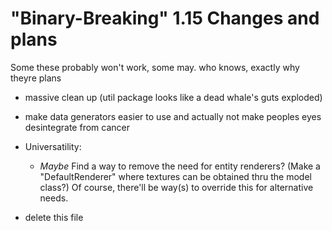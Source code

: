"Binary-Breaking" 1.15 Changes and plans
========================================
Some these probably won't work, some may. who knows, exactly why theyre plans

- massive clean up (util package looks like a dead whale's guts exploded)

- make data generators easier to use and actually not make peoples eyes desintegrate from cancer

- Universatility: 
    - *Maybe* Find a way to remove the need for entity renderers?
     (Make a "DefaultRenderer" where textures can be obtained thru the model class?) Of course, there'll be way(s) to
     override this for alternative needs.

- delete this file